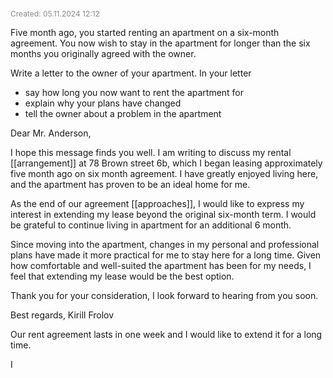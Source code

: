 <span style="font-size:12px; color:#888888;">Created: 05.11.2024 12:12</span>

Five month ago, you started renting an apartment on a six-month agreement. You now wish to stay in the apartment for longer than the six months you originally agreed with the owner.

Write a letter to the owner of your apartment. In your letter

- say how long you now want to rent the apartment for
- explain why your plans have changed
- tell the owner about a problem in the apartment

Dear Mr. Anderson,

I hope this message finds you well. I am writing to discuss my rental [[arrangement]] at 78 Brown street 6b, which I began leasing approximately five month ago on six month agreement. I have greatly enjoyed living here, and the apartment has proven to be an ideal home for me.

As the end of our agreement [[approaches]], I would like to express my interest in extending my lease beyond the original six-month term.  I would be grateful to continue living in apartment  for an additional 6 month.

Since moving into the apartment, changes in my personal and professional plans have made it more practical for me to stay here for a long time. Given how comfortable and well-suited the apartment  has been for my needs, I feel that extending my lease would be the best option.

Thank you for your consideration, I look forward to hearing from you soon.

Best regards,
Kirill Frolov






Our rent agreement lasts in one week and I would like to extend it for a long time. 

I 
